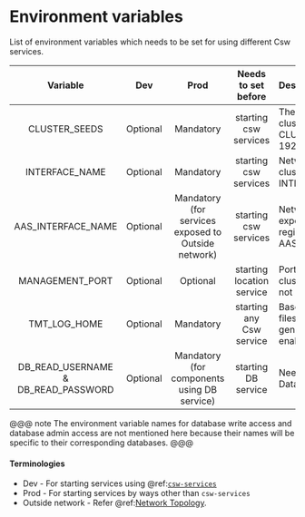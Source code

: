 # Environment variables 

List of environment variables which needs to be set for using different Csw services.

| Variable       | Dev       | Prod      | Needs to set before   | Description               |
| :------------: |:--------: | :-------: | :------------------:  | :------------------------ |
| CLUSTER_SEEDS   | Optional | Mandatory | starting csw services | The Host and port of the seed nodes of cluster, Ex. CLUSTER_SEEDS=“192.168.1.21:3552, 192.168.1.22:3552”. |
| INTERFACE_NAME  | Optional | Mandatory | starting csw services | Network interface in which the Pekko cluster is formed, Ex. INTERFACE_NAME=en0. |
| AAS_INTERFACE_NAME  | Optional | Mandatory (for services exposed to Outside network) | starting csw services | Network interface in which services exposed to Outside network are registered, Ex. AAS_INTERFACE_NAME=en1. |
| MANAGEMENT_PORT | Optional  | Optional  | starting location service |  Port on which the Pekko provided cluster management service will start (if not provided service won’t start) |
| TMT_LOG_HOME   | Optional  | Mandatory | starting any Csw service | Base path of the directory to hold log files from TMT apps. (Log files will be generated only if file appender is enabled) |
| DB_READ_USERNAME & DB_READ_PASSWORD | Optional | Mandatory (for components using DB service) | starting DB service | Needed to create connection with the Database Service with read access. |

@@@ note
The environment variable names for database write access and database admin access are not mentioned here because their names will be
specific to their corresponding databases.
@@@

#### Terminologies
 
* Dev - For starting services using @ref:[`csw-services`](../apps/cswservices.md)
* Prod - For starting services by ways other than `csw-services`
* Outside network - Refer @ref:[Network Topology](network-topology.md).


